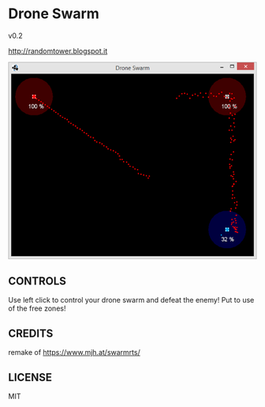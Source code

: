 # Drone Swarm

v0.2

http://randomtower.blogspot.it

![Drone Swarm](img/0.2-1.png)

## CONTROLS

Use left click to control your drone swarm and defeat the enemy! 
Put to use of the free zones!


## CREDITS

remake of https://www.mjh.at/swarmrts/

## LICENSE

MIT